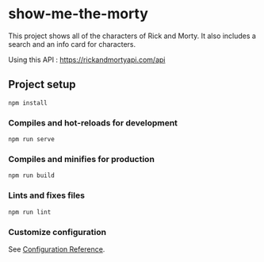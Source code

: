 # show-me-the-morty

This project shows all of the characters of Rick and Morty. It also includes a search and an info card for characters.

Using this API : https://rickandmortyapi.com/api

## Project setup

```
npm install
```

### Compiles and hot-reloads for development

```
npm run serve
```

### Compiles and minifies for production

```
npm run build
```

### Lints and fixes files

```
npm run lint
```

### Customize configuration

See [Configuration Reference](https://cli.vuejs.org/config/).
